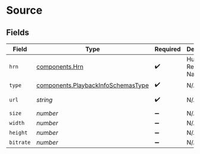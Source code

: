 # Source


## Fields

| Field                                                                                    | Type                                                                                     | Required                                                                                 | Description                                                                              | Example                                                                                  |
| ---------------------------------------------------------------------------------------- | ---------------------------------------------------------------------------------------- | ---------------------------------------------------------------------------------------- | ---------------------------------------------------------------------------------------- | ---------------------------------------------------------------------------------------- |
| `hrn`                                                                                    | [components.Hrn](../../models/components/hrn.md)                                         | :heavy_check_mark:                                                                       | Human Readable Name                                                                      | MP4                                                                                      |
| `type`                                                                                   | [components.PlaybackInfoSchemasType](../../models/components/playbackinfoschemastype.md) | :heavy_check_mark:                                                                       | N/A                                                                                      | html5/video/mp4                                                                          |
| `url`                                                                                    | *string*                                                                                 | :heavy_check_mark:                                                                       | N/A                                                                                      | https://asset-cdn.lp-playback.monster/hls/1bde4o2i6xycudoy/static360p0.mp4               |
| `size`                                                                                   | *number*                                                                                 | :heavy_minus_sign:                                                                       | N/A                                                                                      | 494778                                                                                   |
| `width`                                                                                  | *number*                                                                                 | :heavy_minus_sign:                                                                       | N/A                                                                                      | 204                                                                                      |
| `height`                                                                                 | *number*                                                                                 | :heavy_minus_sign:                                                                       | N/A                                                                                      | 360                                                                                      |
| `bitrate`                                                                                | *number*                                                                                 | :heavy_minus_sign:                                                                       | N/A                                                                                      | 449890                                                                                   |
